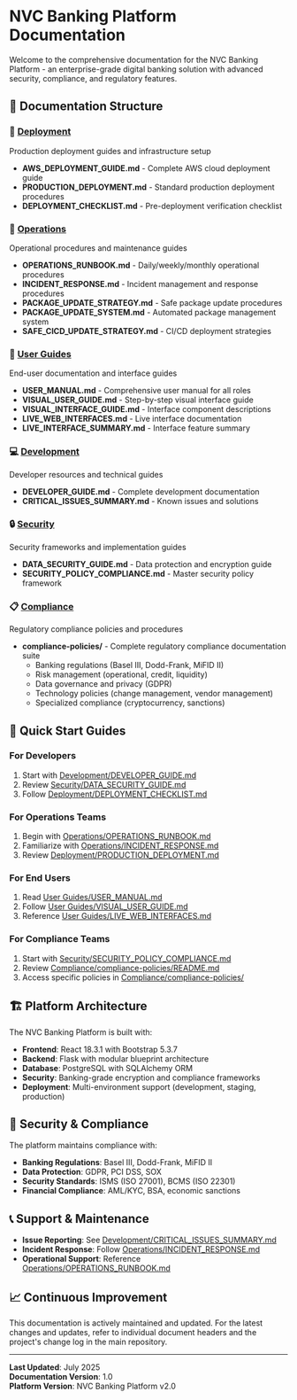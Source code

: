 # NVC Banking Platform Documentation

Welcome to the comprehensive documentation for the NVC Banking Platform - an enterprise-grade digital banking solution with advanced security, compliance, and regulatory features.

## 📁 Documentation Structure

### 🚀 [Deployment](deployment/)
Production deployment guides and infrastructure setup
- **AWS_DEPLOYMENT_GUIDE.md** - Complete AWS cloud deployment guide
- **PRODUCTION_DEPLOYMENT.md** - Standard production deployment procedures
- **DEPLOYMENT_CHECKLIST.md** - Pre-deployment verification checklist

### 🔧 [Operations](operations/)
Operational procedures and maintenance guides
- **OPERATIONS_RUNBOOK.md** - Daily/weekly/monthly operational procedures
- **INCIDENT_RESPONSE.md** - Incident management and response procedures
- **PACKAGE_UPDATE_STRATEGY.md** - Safe package update procedures
- **PACKAGE_UPDATE_SYSTEM.md** - Automated package management system
- **SAFE_CICD_UPDATE_STRATEGY.md** - CI/CD deployment strategies

### 👥 [User Guides](user-guides/)
End-user documentation and interface guides
- **USER_MANUAL.md** - Comprehensive user manual for all roles
- **VISUAL_USER_GUIDE.md** - Step-by-step visual interface guide
- **VISUAL_INTERFACE_GUIDE.md** - Interface component descriptions
- **LIVE_WEB_INTERFACES.md** - Live interface documentation
- **LIVE_INTERFACE_SUMMARY.md** - Interface feature summary

### 💻 [Development](development/)
Developer resources and technical guides
- **DEVELOPER_GUIDE.md** - Complete development documentation
- **CRITICAL_ISSUES_SUMMARY.md** - Known issues and solutions

### 🔒 [Security](security/)
Security frameworks and implementation guides
- **DATA_SECURITY_GUIDE.md** - Data protection and encryption guide
- **SECURITY_POLICY_COMPLIANCE.md** - Master security policy framework

### 📋 [Compliance](compliance/)
Regulatory compliance policies and procedures
- **compliance-policies/** - Complete regulatory compliance documentation suite
  - Banking regulations (Basel III, Dodd-Frank, MiFID II)
  - Risk management (operational, credit, liquidity)
  - Data governance and privacy (GDPR)
  - Technology policies (change management, vendor management)
  - Specialized compliance (cryptocurrency, sanctions)

## 🎯 Quick Start Guides

### For Developers
1. Start with [Development/DEVELOPER_GUIDE.md](development/DEVELOPER_GUIDE.md)
2. Review [Security/DATA_SECURITY_GUIDE.md](security/DATA_SECURITY_GUIDE.md)
3. Follow [Deployment/DEPLOYMENT_CHECKLIST.md](deployment/DEPLOYMENT_CHECKLIST.md)

### For Operations Teams
1. Begin with [Operations/OPERATIONS_RUNBOOK.md](operations/OPERATIONS_RUNBOOK.md)
2. Familiarize with [Operations/INCIDENT_RESPONSE.md](operations/INCIDENT_RESPONSE.md)
3. Review [Deployment/PRODUCTION_DEPLOYMENT.md](deployment/PRODUCTION_DEPLOYMENT.md)

### For End Users
1. Read [User Guides/USER_MANUAL.md](user-guides/USER_MANUAL.md)
2. Follow [User Guides/VISUAL_USER_GUIDE.md](user-guides/VISUAL_USER_GUIDE.md)
3. Reference [User Guides/LIVE_WEB_INTERFACES.md](user-guides/LIVE_WEB_INTERFACES.md)

### For Compliance Teams
1. Start with [Security/SECURITY_POLICY_COMPLIANCE.md](security/SECURITY_POLICY_COMPLIANCE.md)
2. Review [Compliance/compliance-policies/README.md](compliance/compliance-policies/README.md)
3. Access specific policies in [Compliance/compliance-policies/](compliance/compliance-policies/)

## 🏗️ Platform Architecture

The NVC Banking Platform is built with:
- **Frontend**: React 18.3.1 with Bootstrap 5.3.7
- **Backend**: Flask with modular blueprint architecture
- **Database**: PostgreSQL with SQLAlchemy ORM
- **Security**: Banking-grade encryption and compliance frameworks
- **Deployment**: Multi-environment support (development, staging, production)

## 🔐 Security & Compliance

The platform maintains compliance with:
- **Banking Regulations**: Basel III, Dodd-Frank, MiFID II
- **Data Protection**: GDPR, PCI DSS, SOX
- **Security Standards**: ISMS (ISO 27001), BCMS (ISO 22301)
- **Financial Compliance**: AML/KYC, BSA, economic sanctions

## 📞 Support & Maintenance

- **Issue Reporting**: See [Development/CRITICAL_ISSUES_SUMMARY.md](development/CRITICAL_ISSUES_SUMMARY.md)
- **Incident Response**: Follow [Operations/INCIDENT_RESPONSE.md](operations/INCIDENT_RESPONSE.md)
- **Operational Support**: Reference [Operations/OPERATIONS_RUNBOOK.md](operations/OPERATIONS_RUNBOOK.md)

## 📈 Continuous Improvement

This documentation is actively maintained and updated. For the latest changes and updates, refer to individual document headers and the project's change log in the main repository.

---

**Last Updated**: July 2025  
**Documentation Version**: 1.0  
**Platform Version**: NVC Banking Platform v2.0